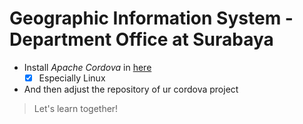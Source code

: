 # Geographic Information System - Department Office at Surabaya

* Install *Apache Cordova* in [here](https://evothings.com/doc/build/cordova-install-linux.html)
  * [x] Especially Linux

* And then adjust the repository of ur cordova project

> Let's learn together!

